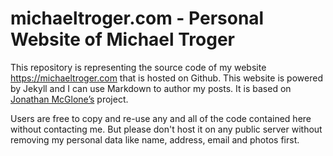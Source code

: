 # michaeltroger.com - Personal Website of Michael Troger
This repository is representing the source code of my website https://michaeltroger.com that is hosted on Github.
This website is powered by Jekyll and I can use Markdown to author my posts. It is based on [Jonathan McGlone’s](https://github.com/hankquinlan/hankquinlan.github.io/) project.

Users are free to copy and re-use any and all of the code contained here without contacting me.
But please don't host it on any public server without removing my personal data like name, address, email and photos first.
